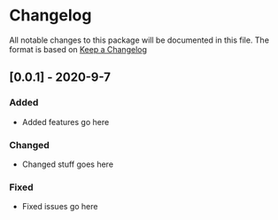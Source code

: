 # Changelog
All notable changes to this package will be documented in this file. The format is based on [Keep a Changelog](http://keepachangelog.com/en/1.0.0/)

## [0.0.1] - 2020-9-7

### Added
- Added features go here

### Changed
- Changed stuff goes here

### Fixed
- Fixed issues go here
